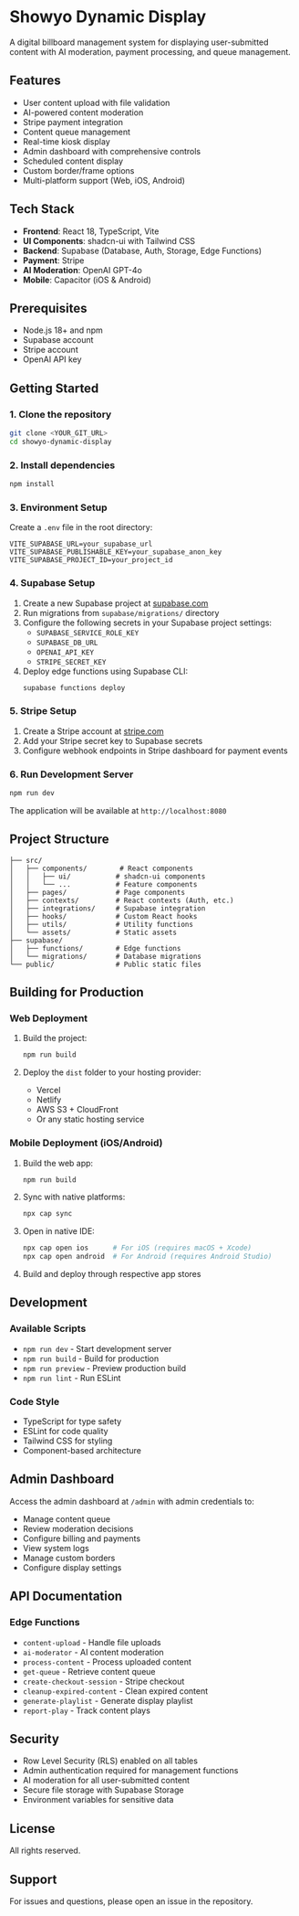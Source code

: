 # Showyo Dynamic Display

A digital billboard management system for displaying user-submitted content with AI moderation, payment processing, and queue management.

## Features

- User content upload with file validation
- AI-powered content moderation
- Stripe payment integration
- Content queue management
- Real-time kiosk display
- Admin dashboard with comprehensive controls
- Scheduled content display
- Custom border/frame options
- Multi-platform support (Web, iOS, Android)

## Tech Stack

- **Frontend**: React 18, TypeScript, Vite
- **UI Components**: shadcn-ui with Tailwind CSS
- **Backend**: Supabase (Database, Auth, Storage, Edge Functions)
- **Payment**: Stripe
- **AI Moderation**: OpenAI GPT-4o
- **Mobile**: Capacitor (iOS & Android)

## Prerequisites

- Node.js 18+ and npm
- Supabase account
- Stripe account
- OpenAI API key

## Getting Started

### 1. Clone the repository

```bash
git clone <YOUR_GIT_URL>
cd showyo-dynamic-display
```

### 2. Install dependencies

```bash
npm install
```

### 3. Environment Setup

Create a `.env` file in the root directory:

```env
VITE_SUPABASE_URL=your_supabase_url
VITE_SUPABASE_PUBLISHABLE_KEY=your_supabase_anon_key
VITE_SUPABASE_PROJECT_ID=your_project_id
```

### 4. Supabase Setup

1. Create a new Supabase project at [supabase.com](https://supabase.com)
2. Run migrations from `supabase/migrations/` directory
3. Configure the following secrets in your Supabase project settings:
   - `SUPABASE_SERVICE_ROLE_KEY`
   - `SUPABASE_DB_URL`
   - `OPENAI_API_KEY`
   - `STRIPE_SECRET_KEY`
4. Deploy edge functions using Supabase CLI:
   ```bash
   supabase functions deploy
   ```

### 5. Stripe Setup

1. Create a Stripe account at [stripe.com](https://stripe.com)
2. Add your Stripe secret key to Supabase secrets
3. Configure webhook endpoints in Stripe dashboard for payment events

### 6. Run Development Server

```bash
npm run dev
```

The application will be available at `http://localhost:8080`

## Project Structure

```
├── src/
│   ├── components/        # React components
│   │   ├── ui/           # shadcn-ui components
│   │   └── ...           # Feature components
│   ├── pages/            # Page components
│   ├── contexts/         # React contexts (Auth, etc.)
│   ├── integrations/     # Supabase integration
│   ├── hooks/            # Custom React hooks
│   ├── utils/            # Utility functions
│   └── assets/           # Static assets
├── supabase/
│   ├── functions/        # Edge functions
│   └── migrations/       # Database migrations
└── public/               # Public static files
```

## Building for Production

### Web Deployment

1. Build the project:
   ```bash
   npm run build
   ```

2. Deploy the `dist` folder to your hosting provider:
   - Vercel
   - Netlify
   - AWS S3 + CloudFront
   - Or any static hosting service

### Mobile Deployment (iOS/Android)

1. Build the web app:
   ```bash
   npm run build
   ```

2. Sync with native platforms:
   ```bash
   npx cap sync
   ```

3. Open in native IDE:
   ```bash
   npx cap open ios      # For iOS (requires macOS + Xcode)
   npx cap open android  # For Android (requires Android Studio)
   ```

4. Build and deploy through respective app stores

## Development

### Available Scripts

- `npm run dev` - Start development server
- `npm run build` - Build for production
- `npm run preview` - Preview production build
- `npm run lint` - Run ESLint

### Code Style

- TypeScript for type safety
- ESLint for code quality
- Tailwind CSS for styling
- Component-based architecture

## Admin Dashboard

Access the admin dashboard at `/admin` with admin credentials to:
- Manage content queue
- Review moderation decisions
- Configure billing and payments
- View system logs
- Manage custom borders
- Configure display settings

## API Documentation

### Edge Functions

- `content-upload` - Handle file uploads
- `ai-moderator` - AI content moderation
- `process-content` - Process uploaded content
- `get-queue` - Retrieve content queue
- `create-checkout-session` - Stripe checkout
- `cleanup-expired-content` - Clean expired content
- `generate-playlist` - Generate display playlist
- `report-play` - Track content plays

## Security

- Row Level Security (RLS) enabled on all tables
- Admin authentication required for management functions
- AI moderation for all user-submitted content
- Secure file storage with Supabase Storage
- Environment variables for sensitive data

## License

All rights reserved.

## Support

For issues and questions, please open an issue in the repository.
